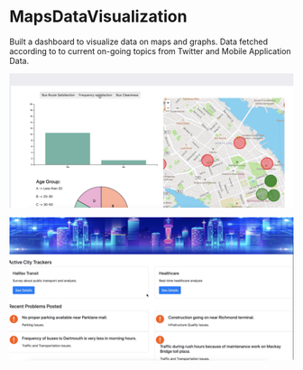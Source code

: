 # MapsDataVisualization

Built a dashboard to visualize data on maps and graphs. Data fetched according to to current on-going topics from Twitter and Mobile Application Data.

![Dashboard](visualize1.png)

![Dashboard](visualize2.png)
